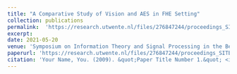 ```yaml
---
title: "A Comparative Study of Vision and AES in FHE Setting"
collection: publications
permalink:  'https://research.utwente.nl/files/276847244/proceedings_SITB2021.pdf'  #/publication/2009-10-01-paper-title-number-1
excerpt:
date: 2021-05-20
venue: 'Symposium on Information Theory and Signal Processing in the Benelux'
paperurl: 'https://research.utwente.nl/files/276847244/proceedings_SITB2021.pdf'
citation: 'Your Name, You. (2009). &quot;Paper Title Number 1.&quot; <i>Journal 1</i>. 1(1).'
---
```


